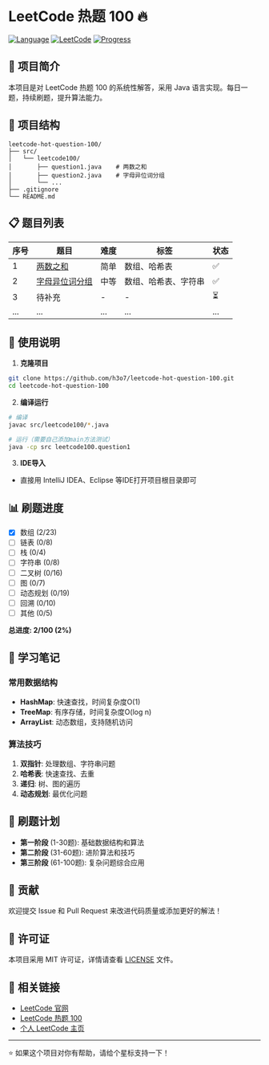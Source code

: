 # LeetCode 热题 100 🔥

[![Language](https://img.shields.io/badge/Language-Java-orange.svg)](https://www.java.com/)
[![LeetCode](https://img.shields.io/badge/LeetCode-Hot100-yellow.svg)](https://leetcode.cn/studyplan/top-100-liked/)
[![Progress](https://img.shields.io/badge/Progress-2%2F100-brightgreen.svg)]()

## 📖 项目简介

本项目是对 LeetCode 热题 100 的系统性解答，采用 Java 语言实现。每日一题，持续刷题，提升算法能力。

## 📁 项目结构

```
leetcode-hot-question-100/
├── src/
│   └── leetcode100/
│       ├── question1.java    # 两数之和
│       ├── question2.java    # 字母异位词分组
│       └── ...
├── .gitignore
└── README.md
```

## 📋 题目列表

| 序号 | 题目 | 难度 | 标签 | 状态 |
|------|------|------|------|------|
| 1 | [两数之和](src/leetcode100/question1.java) | 简单 | 数组、哈希表 | ✅ |
| 2 | [字母异位词分组](src/leetcode100/question2.java) | 中等 | 数组、哈希表、字符串 | ✅ |
| 3 | 待补充 | - | - | ⏳ |
| ... | ... | ... | ... | ... |

## 🚀 使用说明

1. **克隆项目**
```bash
git clone https://github.com/h3o7/leetcode-hot-question-100.git
cd leetcode-hot-question-100
```

2. **编译运行**
```bash
# 编译
javac src/leetcode100/*.java

# 运行（需要自己添加main方法测试）
java -cp src leetcode100.question1
```

3. **IDE导入**
- 直接用 IntelliJ IDEA、Eclipse 等IDE打开项目根目录即可

## 📊 刷题进度

- [x] 数组 (2/23)
- [ ] 链表 (0/8)
- [ ] 栈 (0/4)
- [ ] 字符串 (0/8)
- [ ] 二叉树 (0/16)
- [ ] 图 (0/7)
- [ ] 动态规划 (0/19)
- [ ] 回溯 (0/10)
- [ ] 其他 (0/5)

**总进度: 2/100 (2%)**

## 📝 学习笔记

### 常用数据结构
- **HashMap**: 快速查找，时间复杂度O(1)
- **TreeMap**: 有序存储，时间复杂度O(log n)
- **ArrayList**: 动态数组，支持随机访问

### 算法技巧
1. **双指针**: 处理数组、字符串问题
2. **哈希表**: 快速查找、去重
3. **递归**: 树、图的遍历
4. **动态规划**: 最优化问题

## 🎯 刷题计划

- **第一阶段** (1-30题): 基础数据结构和算法
- **第二阶段** (31-60题): 进阶算法和技巧
- **第三阶段** (61-100题): 复杂问题综合应用

## 🤝 贡献

欢迎提交 Issue 和 Pull Request 来改进代码质量或添加更好的解法！

## 📄 许可证

本项目采用 MIT 许可证，详情请查看 [LICENSE](LICENSE) 文件。

## 🔗 相关链接

- [LeetCode 官网](https://leetcode.cn/)
- [LeetCode 热题 100](https://leetcode.cn/studyplan/top-100-liked/)
- [个人 LeetCode 主页](https://leetcode.cn/u/h3o7/)

---

⭐ 如果这个项目对你有帮助，请给个星标支持一下！
